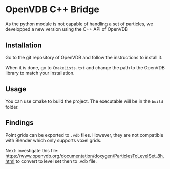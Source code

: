 # OpenVDB C++ Bridge

As the python module is not capable of handling a set of particles, we developped a new version using the C++ API of
OpenVDB

## Installation

Go to the git repository of OpenVDB and follow the instructions to install it.

When it is done, go to `CmakeLists.txt` and change the path to the OpenVDB library to match your installation.

## Usage

You can use cmake to build the project. The executable will be in the `build` folder.

## Findings

Point grids can be exported to `.vdb` files. However, they are not compatible with Blender which only supports voxel
grids.

Next: investigate this file: https://www.openvdb.org/documentation/doxygen/ParticlesToLevelSet_8h.html to convert to level set then to .vdb file.